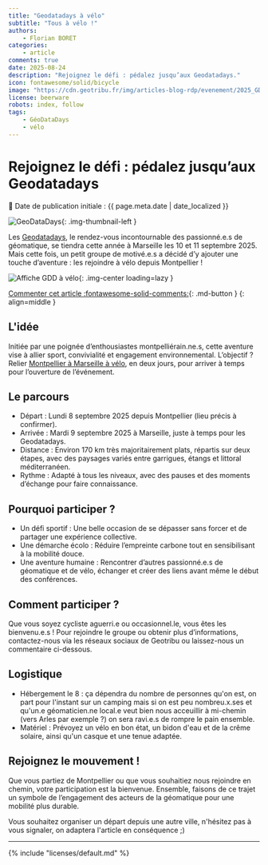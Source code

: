 ```yaml
---
title: "Geodatadays à vélo"
subtitle: "Tous à vélo !"
authors:
    - Florian BORET
categories:
    - article
comments: true
date: 2025-08-24
description: "Rejoignez le défi : pédalez jusqu’aux Geodatadays."
icon: fontawesome/solid/bicycle
image: "https://cdn.geotribu.fr/img/articles-blog-rdp/evenement/2025_GDD.png"
license: beerware
robots: index, follow
tags:
    - GéoDataDays
    - vélo
---
```


# Rejoignez le défi : pédalez jusqu’aux Geodatadays

:calendar: Date de publication initiale : {{ page.meta.date | date_localized }}

![GeoDataDays](https://cdn.geotribu.fr/img/logos-icones/geodatadays.png "GeoDataDays"){: .img-thumbnail-left }

Les [Geodatadays](https://www.geodatadays.fr/), le rendez-vous incontournable des passionné.e.s de géomatique, se tiendra cette année à Marseille les 10 et 11 septembre 2025. Mais cette fois, un petit groupe de motivé.e.s a décidé d’y ajouter une touche d’aventure : les rejoindre à vélo depuis Montpellier !

![Affiche GDD à vélo](https://cdn.geotribu.fr/img/articles-blog-rdp/articles/2025/gdd_velo/affiche_GDD_velo.jpg){: .img-center loading=lazy }

[Commenter cet article :fontawesome-solid-comments:](#__comments "Aller aux commentaires"){: .md-button }
{: align=middle }

## L'idée

Initiée par une poignée d’enthousiastes montpelliérain.ne.s, cette aventure vise à allier sport, convivialité et engagement environnemental. L’objectif ? Relier [Montpellier à Marseille à vélo](https://geovelo.app/fr/route/bG9jPTQzLjYwNzg0NiwzLjg3ODcyNyZsb2M9NDMuMjY5ODM1LDUuMzk1OTEyI01FRElBTiNGYWxzZSNNRURJQU4jMTUjRmFsc2UjTm9uZSMyMDI1LTA4LTI0IDEzOjQ5OjI5LjUyODYzMSNUUkFESVRJT05BTCMwIzAjUkVDT01NRU5ERUQjRmFsc2UjRmFsc2U=/?c=4.681251%2C43.486253&z=8.65), en deux jours, pour arriver à temps pour l’ouverture de l’événement.

## Le parcours

- Départ : Lundi 8 septembre 2025 depuis Montpellier (lieu précis à confirmer).
- Arrivée : Mardi 9 septembre 2025 à Marseille, juste à temps pour les Geodatadays.
- Distance : Environ 170 km très majoritairement plats, répartis sur deux étapes, avec des paysages variés entre garrigues, étangs et littoral méditerranéen.
- Rythme : Adapté à tous les niveaux, avec des pauses et des moments d’échange pour faire connaissance.

## Pourquoi participer ?

- Un défi sportif : Une belle occasion de se dépasser sans forcer et de partager une expérience collective.
- Une démarche écolo : Réduire l’empreinte carbone tout en sensibilisant à la mobilité douce.
- Une aventure humaine : Rencontrer d’autres passionné.e.s de géomatique et de vélo, échanger et créer des liens avant même le début des conférences.

## Comment participer ?

Que vous soyez cycliste aguerri.e ou occasionnel.le, vous êtes les bienvenu.e.s ! Pour rejoindre le groupe ou obtenir plus d’informations, contactez-nous via les réseaux sociaux de Geotribu ou laissez-nous un commentaire ci-dessous.

## Logistique

- Hébergement le 8 : ça dépendra du nombre de personnes qu'on est, on part pour l'instant sur un camping mais si on est peu nombreu.x.ses et qu'un.e géomaticien.ne local.e veut bien nous acceuillir à mi-chemin (vers Arles par exemple ?) on sera ravi.e.s de rompre le pain ensemble.
- Matériel : Prévoyez un vélo en bon état, un bidon d'eau et de la crême solaire, ainsi qu'un casque et une tenue adaptée.

## Rejoignez le mouvement !

Que vous partiez de Montpellier ou que vous souhaitiez nous rejoindre en chemin, votre participation est la bienvenue. Ensemble, faisons de ce trajet un symbole de l’engagement des acteurs de la géomatique pour une mobilité plus durable.

Vous souhaitez organiser un départ depuis une autre ville, n'hésitez pas à vous signaler, on adaptera l'article en conséquence ;)

----

<!-- geotribu:authors-block -->

{% include "licenses/default.md" %}
